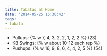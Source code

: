 ```yaml
---
title: Tabatas at Home
date: '2014-05-25 15:30:42'
tags:
- tabata
---
```


- Pullups: {% w 7, 4, 3, 2, 2, 1, 2, 2 %} (23)
- KB Swings: {% w about 10-12 each rep %}
- Pushups: {% w 16, 9, 8, 6, 4, 4, 2, 5 %} (54)
